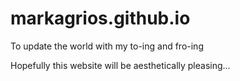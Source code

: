 # markagrios.github.io
To update the world with my to-ing and fro-ing

Hopefully this website will be aesthetically pleasing...
